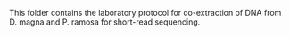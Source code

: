 This folder contains the laboratory protocol for co-extraction of DNA from D. magna and P. ramosa for short-read sequencing.
